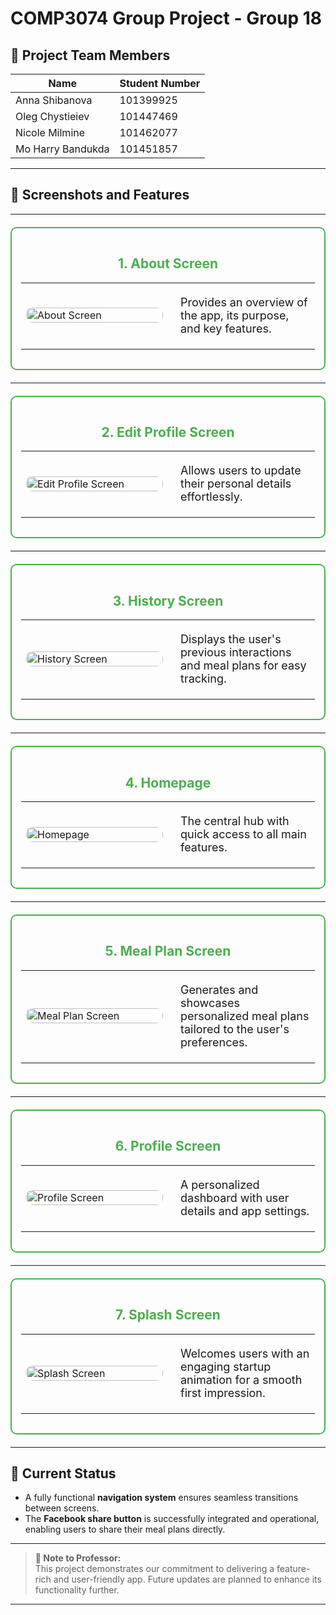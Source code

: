 # **COMP3074 Group Project - Group 18**

## 👥 **Project Team Members**

| **Name**          | **Student Number** |
|-------------------|--------------------|
| Anna Shibanova    | 101399925         |
| Oleg Chystieiev   | 101447469         |
| Nicole Milmine    | 101462077         |
| Mo Harry Bandukda | 101451857         |

---

## 📱 **Screenshots and Features**

---

<div style="border: 2px solid #4CAF50; border-radius: 10px; padding: 15px; margin: 20px 0;">
<h2 style="color: #4CAF50; text-align: center;">1. About Screen</h2>
<table>
<tr>
<td style="width: 50%;">
<img src="Screenshot/About.png" alt="About Screen" width="100%" style="border-radius: 10px;"/>
</td>
<td style="vertical-align: top; padding-left: 20px;">
<p style="font-size: 18px;">Provides an overview of the app, its purpose, and key features.</p>
</td>
</tr>
</table>
</div>

---

<div style="border: 2px solid #4CAF50; border-radius: 10px; padding: 15px; margin: 20px 0;">
<h2 style="color: #4CAF50; text-align: center;">2. Edit Profile Screen</h2>
<table>
<tr>
<td style="width: 50%;">
<img src="Screenshot/Edit%20Profile.png" alt="Edit Profile Screen" width="100%" style="border-radius: 10px;"/>
</td>
<td style="vertical-align: top; padding-left: 20px;">
<p style="font-size: 18px;">Allows users to update their personal details effortlessly.</p>
</td>
</tr>
</table>
</div>

---

<div style="border: 2px solid #4CAF50; border-radius: 10px; padding: 15px; margin: 20px 0;">
<h2 style="color: #4CAF50; text-align: center;">3. History Screen</h2>
<table>
<tr>
<td style="width: 50%;">
<img src="Screenshot/History.png" alt="History Screen" width="100%" style="border-radius: 10px;"/>
</td>
<td style="vertical-align: top; padding-left: 20px;">
<p style="font-size: 18px;">Displays the user's previous interactions and meal plans for easy tracking.</p>
</td>
</tr>
</table>
</div>

---

<div style="border: 2px solid #4CAF50; border-radius: 10px; padding: 15px; margin: 20px 0;">
<h2 style="color: #4CAF50; text-align: center;">4. Homepage</h2>
<table>
<tr>
<td style="width: 50%;">
<img src="Screenshot/Homepage.png" alt="Homepage" width="100%" style="border-radius: 10px;"/>
</td>
<td style="vertical-align: top; padding-left: 20px;">
<p style="font-size: 18px;">The central hub with quick access to all main features.</p>
</td>
</tr>
</table>
</div>

---

<div style="border: 2px solid #4CAF50; border-radius: 10px; padding: 15px; margin: 20px 0;">
<h2 style="color: #4CAF50; text-align: center;">5. Meal Plan Screen</h2>
<table>
<tr>
<td style="width: 50%;">
<img src="Screenshot/MealPlan.png" alt="Meal Plan Screen" width="100%" style="border-radius: 10px;"/>
</td>
<td style="vertical-align: top; padding-left: 20px;">
<p style="font-size: 18px;">Generates and showcases personalized meal plans tailored to the user's preferences.</p>
</td>
</tr>
</table>
</div>

---

<div style="border: 2px solid #4CAF50; border-radius: 10px; padding: 15px; margin: 20px 0;">
<h2 style="color: #4CAF50; text-align: center;">6. Profile Screen</h2>
<table>
<tr>
<td style="width: 50%;">
<img src="Screenshot/Profile.png" alt="Profile Screen" width="100%" style="border-radius: 10px;"/>
</td>
<td style="vertical-align: top; padding-left: 20px;">
<p style="font-size: 18px;">A personalized dashboard with user details and app settings.</p>
</td>
</tr>
</table>
</div>

---

<div style="border: 2px solid #4CAF50; border-radius: 10px; padding: 15px; margin: 20px 0;">
<h2 style="color: #4CAF50; text-align: center;">7. Splash Screen</h2>
<table>
<tr>
<td style="width: 50%;">
<img src="Screenshot/Splash%20Screen.png" alt="Splash Screen" width="100%" style="border-radius: 10px;"/>
</td>
<td style="vertical-align: top; padding-left: 20px;">
<p style="font-size: 18px;">Welcomes users with an engaging startup animation for a smooth first impression.</p>
</td>
</tr>
</table>
</div>

---

## 🚀 **Current Status**

- A fully functional **navigation system** ensures seamless transitions between screens.
- The **Facebook share button** is successfully integrated and operational, enabling users to share their meal plans directly.

---

> **📌 Note to Professor:**  
> This project demonstrates our commitment to delivering a feature-rich and user-friendly app. Future updates are planned to enhance its functionality further.

---
